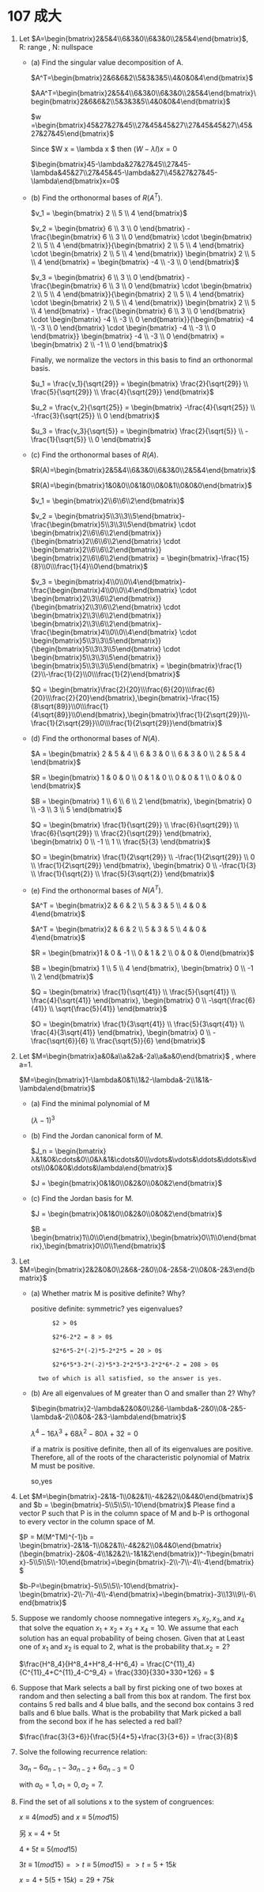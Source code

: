 # 107 成大

1. Let $A=\begin{bmatrix}2&5&4\\6&3&0\\6&3&0\\2&5&4\end{bmatrix}$, R: range , N: nullspace
    - (a) Find the singular value decomposition of A.

        $A^T=\begin{bmatrix}2&6&6&2\\5&3&3&5\\4&0&0&4\end{bmatrix}$

        $AA^T=\begin{bmatrix}2&5&4\\6&3&0\\6&3&0\\2&5&4\end{bmatrix}\begin{bmatrix}2&6&6&2\\5&3&3&5\\4&0&0&4\end{bmatrix}$

        $w =\begin{bmatrix}45&27&27&45\\27&45&45&27\\27&45&45&27\\45&27&27&45\end{bmatrix}$

        Since $W x = \lambda x $ then $(W- \lambda I) x = 0$

        $\begin{bmatrix}45-\lambda&27&27&45\\27&45-\lambda&45&27\\27&45&45-\lambda&27\\45&27&27&45-\lambda\end{bmatrix}x=0$
    - (b) Find the orthonormal bases of $R(A^T)$.

        $v_1 = \begin{bmatrix} 2 \\ 5 \\ 4 \end{bmatrix}$

        $v_2 = \begin{bmatrix} 6 \\ 3 \\ 0 \end{bmatrix} - \frac{\begin{bmatrix} 6 \\ 3 \\ 0 \end{bmatrix} \cdot \begin{bmatrix} 2 \\ 5 \\ 4 \end{bmatrix}}{\begin{bmatrix} 2 \\ 5 \\ 4 \end{bmatrix} \cdot \begin{bmatrix} 2 \\ 5 \\ 4 \end{bmatrix}} \begin{bmatrix} 2 \\ 5 \\ 4 \end{bmatrix} = \begin{bmatrix} -4 \\ -3 \\ 0 \end{bmatrix}$

        $v_3 = \begin{bmatrix} 6 \\ 3 \\ 0 \end{bmatrix} - \frac{\begin{bmatrix} 6 \\ 3 \\ 0 \end{bmatrix} \cdot \begin{bmatrix} 2 \\ 5 \\ 4 \end{bmatrix}}{\begin{bmatrix} 2 \\ 5 \\ 4 \end{bmatrix} \cdot \begin{bmatrix} 2 \\ 5 \\ 4 \end{bmatrix}} \begin{bmatrix} 2 \\ 5 \\ 4 \end{bmatrix} - \frac{\begin{bmatrix} 6 \\ 3 \\ 0 \end{bmatrix} \cdot \begin{bmatrix} -4 \\ -3 \\ 0 \end{bmatrix}}{\begin{bmatrix} -4 \\ -3 \\ 0 \end{bmatrix} \cdot \begin{bmatrix} -4 \\ -3 \\ 0 \end{bmatrix}} \begin{bmatrix} -4 \\ -3 \\ 0 \end{bmatrix} = \begin{bmatrix} 2 \\ -1 \\ 0 \end{bmatrix}$

        Finally, we normalize the vectors in this basis to find an orthonormal basis.

        $u_1 = \frac{v_1}{\sqrt{29}} = \begin{bmatrix} \frac{2}{\sqrt{29}} \\ \frac{5}{\sqrt{29}} \\ \frac{4}{\sqrt{29}} \end{bmatrix}$

        $u_2 = \frac{v_2}{\sqrt{25}} = \begin{bmatrix} -\frac{4}{\sqrt{25}} \\ -\frac{3}{\sqrt{25}} \\ 0 \end{bmatrix}$

        $u_3 = \frac{v_3}{\sqrt{5}} = \begin{bmatrix} \frac{2}{\sqrt{5}} \\ -\frac{1}{\sqrt{5}} \\ 0 \end{bmatrix}$
    - (c) Find the orthonormal bases of $R(A)$.

        $R(A)=\begin{bmatrix}2&5&4\\6&3&0\\6&3&0\\2&5&4\end{bmatrix}$

        $R(A)=\begin{bmatrix}1&0&0\\0&1&0\\0&0&1\\0&0&0\end{bmatrix}$

        $v_1 = \begin{bmatrix}2\\6\\6\\2\end{bmatrix}$

        $v_2 = \begin{bmatrix}5\\3\\3\\5\end{bmatrix}-\frac{\begin{bmatrix}5\\3\\3\\5\end{bmatrix} \cdot \begin{bmatrix}2\\6\\6\\2\end{bmatrix}}{\begin{bmatrix}2\\6\\6\\2\end{bmatrix} \cdot \begin{bmatrix}2\\6\\6\\2\end{bmatrix}} \begin{bmatrix}2\\6\\6\\2\end{bmatrix} = \begin{bmatrix}-\frac{15}{8}\\0\\\frac{1}{4}\\0\end{bmatrix}$

        $v_3 = \begin{bmatrix}4\\0\\0\\4\end{bmatrix}-\frac{\begin{bmatrix}4\\0\\0\\4\end{bmatrix} \cdot \begin{bmatrix}2\\3\\6\\2\end{bmatrix}}{\begin{bmatrix}2\\3\\6\\2\end{bmatrix} \cdot \begin{bmatrix}2\\3\\6\\2\end{bmatrix}} \begin{bmatrix}2\\3\\6\\2\end{bmatrix}-\frac{\begin{bmatrix}4\\0\\0\\4\end{bmatrix} \cdot \begin{bmatrix}5\\3\\3\\5\end{bmatrix}}{\begin{bmatrix}5\\3\\3\\5\end{bmatrix} \cdot \begin{bmatrix}5\\3\\3\\5\end{bmatrix}} \begin{bmatrix}5\\3\\3\\5\end{bmatrix} = \begin{bmatrix}\frac{1}{2}\\-\frac{1}{2}\\0\\\frac{1}{2}\end{bmatrix}$

        $Q = \begin{bmatrix}\frac{2}{20}\\\frac{6}{20}\\\frac{6}{20}\\\frac{2}{20}\end{bmatrix},\begin{bmatrix}-\frac{15}{8\sqrt{89}}\\0\\\frac{1}{4\sqrt{89}}\\0\end{bmatrix},\begin{bmatrix}\frac{1}{2\sqrt{29}}\\-\frac{1}{2\sqrt{29}}\\0\\\frac{1}{2\sqrt{29}}\end{bmatrix}$
    - (d) Find the orthonormal bases of $N(A)$.

        $A = \begin{bmatrix}
        2 & 5 & 4 \\
        6 & 3 & 0 \\
        6 & 3 & 0 \\
        2 & 5 & 4
        \end{bmatrix}$

        $R = \begin{bmatrix}
        1 & 0 & 0 \\
        0 & 1 & 0 \\
        0 & 0 & 1 \\
        0 & 0 & 0
        \end{bmatrix}$

        $B = \begin{bmatrix}
        1 \\
        6 \\
        6 \\
        2
        \end{bmatrix}, \begin{bmatrix}
        0 \\
        -3 \\
        3 \\
        5
        \end{bmatrix}$

        $Q = \begin{bmatrix}
        \frac{1}{\sqrt{29}} \\
        \frac{6}{\sqrt{29}} \\
        \frac{6}{\sqrt{29}} \\
        \frac{2}{\sqrt{29}}
        \end{bmatrix}, \begin{bmatrix}
        0 \\
        -1 \\
        1 \\
        \frac{5}{3}
        \end{bmatrix}$

        $O = \begin{bmatrix}
        \frac{1}{2\sqrt{29}} \\
        -\frac{1}{2\sqrt{29}} \\
        0 \\
        \frac{1}{2\sqrt{29}}
        \end{bmatrix}, \begin{bmatrix}
        0 \\
        -\frac{1}{3} \\
        \frac{1}{\sqrt{2}} \\
        \frac{5}{3\sqrt{2}}
        \end{bmatrix}$
    - (e) Find the orthonormal bases of $N(A^T)$.

        $A^T = \begin{bmatrix}2 & 6 & 2 \\ 5 & 3 & 5 \\ 4 & 0 & 4\end{bmatrix}$

        $A^T = \begin{bmatrix}2 & 6 & 2 \\ 5 & 3 & 5 \\ 4 & 0 & 4\end{bmatrix}$

        $R = \begin{bmatrix}1 & 0 & -1 \\ 0 & 1 & 2 \\ 0 & 0 & 0\end{bmatrix}$

        $B = \begin{bmatrix}
        1 \\
        5 \\
        4
        \end{bmatrix}, \begin{bmatrix}
        0 \\
        -1 \\
        2
        \end{bmatrix}$

        $Q = \begin{bmatrix}
        \frac{1}{\sqrt{41}} \\
        \frac{5}{\sqrt{41}} \\
        \frac{4}{\sqrt{41}}
        \end{bmatrix}, \begin{bmatrix}
        0 \\
        -\sqrt{\frac{6}{41}} \\
        \sqrt{\frac{5}{41}}
        \end{bmatrix}$

        $O = \begin{bmatrix}
        \frac{1}{3\sqrt{41}} \\
        \frac{5}{3\sqrt{41}} \\
        \frac{4}{3\sqrt{41}}
        \end{bmatrix}, \begin{bmatrix}
        0 \\
        -\frac{\sqrt{6}}{6} \\
        \frac{\sqrt{5}}{6}
        \end{bmatrix}$

2. Let $M=\begin{bmatrix}a&0&a\\a&2a&-2a\\a&a&0\end{bmatrix}$ , where a=1.

    $M=\begin{bmatrix}1-\lambda&0&1\\1&2-\lambda&-2\\1&1&-\lambda\end{bmatrix}$

    - (a) Find the minimal polynomial of M

        $(\lambda - 1)^3$
    - (b) Find the Jordan canonical form of M.

        $J_n = \begin{bmatrix}λ&1&0&\cdots&0\\0&λ&1&\cdots&0\\\vdots&\vdots&\ddots&\ddots&\vdots\\0&0&0&\ddots&\lambda\end{bmatrix}$

        $J = \begin{bmatrix}0&1&0\\0&2&0\\0&0&2\end{bmatrix}$

    - (c) Find the Jordan basis for M.

        $J = \begin{bmatrix}0&1&0\\0&2&0\\0&0&2\end{bmatrix}$

        $B = \begin{bmatrix}1\\0\\0\end{bmatrix},\begin{bmatrix}0\\1\\0\end{bmatrix},\begin{bmatrix}0\\0\\1\end{bmatrix}$

3. Let $M=\begin{bmatrix}2&2&0&0\\2&6&-2&0\\0&-2&5&-2\\0&0&-2&3\end{bmatrix}$
    - (a) Whether matrix M is positive definite? Why?

        positive definite:
            symmetric? yes
            eigenvalues?

                $2 > 0$

                $2*6-2*2 = 8 > 0$

                $2*6*5-2*(-2)*5-2*2*5 = 20 > 0$

                $2*6*5*3-2*(-2)*5*3-2*2*5*3-2*2*6*-2 = 208 > 0$
            
            two of which is all satisfied, so the answer is yes.

    - (b) Are all eigenvalues of M greater than O and smaller than 2? Why?

        $\begin{bmatrix}2-\lambda&2&0&0\\2&6-\lambda&-2&0\\0&-2&5-\lambda&-2\\0&0&-2&3-\lambda\end{bmatrix}$

        $\lambda^4-16\lambda^3+68\lambda^2-80\lambda+32 = 0$

        if a matrix is positive definite, then all of its eigenvalues are positive. Therefore, all of the roots of the characteristic polynomial of Matrix M must be positive.

        so,yes

4. Let $M=\begin{bmatrix}-2&1&-1\\0&2&1\\-4&2&2\\0&4&0\end{bmatrix}$ and $b = \begin{bmatrix}-5\\5\\5\\-10\end{bmatrix}$ Please find a vector P such that P is in the column space of M and b-P is orthogonal to every vector in the
column space of M.

    $P = M(M^TM)^{-1}b = \begin{bmatrix}-2&1&-1\\0&2&1\\-4&2&2\\0&4&0\end{bmatrix}(\begin{bmatrix}-2&0&-4\\1&2&2\\-1&1&2\end{bmatrix})^-1\begin{bmatrix}-5\\5\\5\\-10\end{bmatrix}=\begin{bmatrix}-2\\-7\\-4\\-4\end{bmatrix}$

    $b-P=\begin{bmatrix}-5\\5\\5\\-10\end{bmatrix}-\begin{bmatrix}-2\\-7\\-4\\-4\end{bmatrix}=\begin{bmatrix}-3\\13\\9\\-6\end{bmatrix}$

5. Suppose we randomly choose nomnegative integers $x_1,x_2,x_3, \text{and } x_4$ that solve the equation $x_1+x_2+x_3+x_4=10$. We assume that each solution has an equal probability of being chosen. Given that at Least one of $x_1$ and $x_2$ is equal to 2, what is the probability that.$x_2 = 2$?

    $\frac{H^8_4}{H^8_4+H^8_4-H^6_4} = \frac{C^{11}_4}{C^{11}_4+C^{11}_4-C^9_4} = \frac{330}{330+330+126} = $
6. Suppose that Mark selects a ball by first picking one of two boxes at random and then
selecting a ball from this box at random. The first box contains 5 red balls and 4 blue
balls, and the second box contains 3 red balls and 6 blue balls. What is the probability
that Mark picked a ball from the second box if he has selected a red ball?

    $\frac{\frac{3}{3+6}}{\frac{5}{4+5}+\frac{3}{3+6}} = \frac{3}{8}$

7. Solve the following recurrence relation:

    $3a_n - 6a_{n-1}-3a_{n-2}+6a_{n-3}=0$

    with $a_0 = 1,a_1 = 0,a_2 = 7$.
8. Find the set of all solutions x to the system of congruences:

    $x \equiv 4(mod 5) \text{ and } x \equiv 5(mod 15)$

    另 x = 4 + 5t

    $4+5t \equiv 5(mod 15)$

    $3t \equiv 1(mod 15) => t \equiv 5(mod15) => t = 5+15k$

    $x = 4 + 5(5+15k) = 29+75k$
